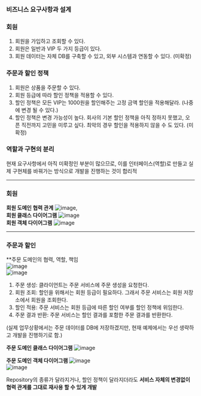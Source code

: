 ### 비즈니스 요구사항과 설계

### 회원

1. 회원을 가입하고 조회할 수 있다.
2. 회원은 일반과 VIP 두 가지 등급이 있다.
3. 회원 데이터는 자체 DB를 구축할 수 있고, 외부 시스템과 연동할 수 있다. (미확정) 

### 주문과 할인 정책

1. 회원은 상품을 주문할 수 있다.
2. 회원 등급에 따라 할인 정책을 적용할 수 있다.
3. 할인 정책은 모든 VIP는 1000원을 할인해주는 고정 금액 할인을 적용해달라. (나중에 변경 될 수
   있다.)
4. 할인 정책은 변경 가능성이 높다. 회사의 기본 할인 정책을 아직 정하지 못했고, 오픈 직전까지 고민을
   미루고 싶다. 최악의 경우 할인을 적용하지 않을 수 도 있다. (미확정) 


### 역할과 구현의 분리
현재 요구사항에서 아직 미확정인 부분이 많으므로, 이를 인터페이스(역할)로 만들고 실제 구현체를 바꿔가는 방식으로 개발을 진행하는 것이 합리적

---
### 회원

**회원 도메인 협력 관계**
![image, ](https://user-images.githubusercontent.com/34308156/152167788-9bafbacc-c833-47e8-be0e-eaed5617dec6.png)  
**회원 클래스 다이어그램**
![image](https://user-images.githubusercontent.com/34308156/152167814-843b29d6-fde5-4685-80f8-0f69de8735bf.png)  
**회원 객체 다이어그램**
![image](https://user-images.githubusercontent.com/34308156/152167825-47c87dab-c3df-4d30-b9e1-91e34255be29.png)  

---  

### 주문과 할인  

**주문 도메인의 협력, 역할, 책임  
![image](https://user-images.githubusercontent.com/34308156/152730287-32fe7cfa-256f-4733-8c34-1adb22e6b776.png)  
![image](https://user-images.githubusercontent.com/34308156/152732095-334e2486-a6b7-4c80-ad0d-e689a9f65a55.png)  

1. 주문 생성: 클라이언트는 주문 서비스에 주문 생성을 요청한다.
2. 회원 조회: 할인을 위해서는 회원 등급이 필요하다. 그래서 주문 서비스는 회원 저장소에서 회원을 조회한다.
3. 할인 적용: 주문 서비스는 회원 등급에 따른 할인 여부를 할인 정책에 위임한다.
4. 주문 결과 반환: 주문 서비스는 할인 결과를 포함한 주문 결과를 반환한다.

(실제 업무상황에서는 주문 데이터를 DB에 저장하겠지만, 현재 예제에서는 우선 생략하고 개발을 진행하기로 함.)

**주문 도메인 클래스 다이어그램**
![image](https://user-images.githubusercontent.com/34308156/152732348-276caff1-6751-4174-92eb-b157d0e92890.png)

**주문 도메인 객체 다이어그램**
![image](https://user-images.githubusercontent.com/34308156/152732563-fed4a2a5-3966-4f9c-9fd6-e3323c3b16b5.png)  
![image](https://user-images.githubusercontent.com/34308156/152732587-a2cb151a-a826-487a-a4e4-9dcc5e738723.png)  

Repository의 종류가 달라지거나, 할인 정책이 달라지더라도 **서비스 자체의 변경없이 협력 관계를 그대로 재사용 할 수 있게 개발**



